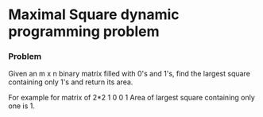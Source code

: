 # Maximal Square dynamic programming problem

### Problem

Given an m x n binary matrix filled with 0's and 1's, find the largest square containing only 1's and return its area.

For example for matrix of 2\*2
1 0
0 1
Area of largest square containing only one is 1.
